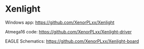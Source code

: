 # Xenlight
Windows app: https://github.com/XenorPLxx/Xenlight

Atmega16 code: https://github.com/XenorPLxx/Xenlight-driver

EAGLE Schematics: https://github.com/XenorPLxx/Xenlight-board
